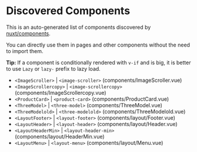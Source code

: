 # Discovered Components

This is an auto-generated list of components discovered by [nuxt/components](https://github.com/nuxt/components).

You can directly use them in pages and other components without the need to import them.

**Tip:** If a component is conditionally rendered with `v-if` and is big, it is better to use `Lazy` or `lazy-` prefix to lazy load.

- `<ImageScroller>` | `<image-scroller>` (components/ImageScroller.vue)
- `<ImageScrollercopy>` | `<image-scrollercopy>` (components/ImageScrollercopy.vue)
- `<ProductCard>` | `<product-card>` (components/ProductCard.vue)
- `<ThreeModel>` | `<three-model>` (components/ThreeModel.vue)
- `<ThreeModelold>` | `<three-modelold>` (components/ThreeModelold.vue)
- `<LayoutFooter>` | `<layout-footer>` (components/layout/Footer.vue)
- `<LayoutHeader>` | `<layout-header>` (components/layout/Header.vue)
- `<LayoutHeaderMin>` | `<layout-header-min>` (components/layout/HeaderMin.vue)
- `<LayoutMenu>` | `<layout-menu>` (components/layout/Menu.vue)
